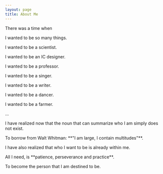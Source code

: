 ```yaml
---
layout: page
title: About Me 
---
```

<p>
There was a time when
<p>
I wanted to be so many things.
<p>
I wanted to be a scientist.
<p>
I wanted to be an IC designer.
<p>
I wanted to be a professor.
<p>
I wanted to be a singer.
<p>
I wanted to be a writer.
<p>
I wanted to be a dancer.
<p>
I wanted to be a farmer.

...

<p>
I have realized now that the noun that can summarize who I am simply does not exist.

<p>
To borrow from Walt Whitman: **"I am large, I contain multitudes"**.

<p>
I have also realized that who I want to be is already within me.

<p>
All I need, is **patience, perseverance and practice**.

<p>
To become the person that I am destined to be.







